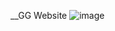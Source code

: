 __GG Website
![image](https://github.com/APT-coder/GGWebsite/assets/117518992/fd0d0fbb-84c1-4bda-a60e-08aa1fc6950e)
